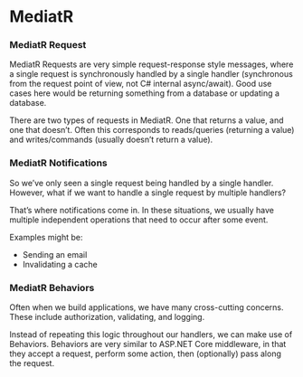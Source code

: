 # MediatR

### MediatR Request

MediatR Requests are very simple request-response style messages, where a single request is synchronously handled by a single handler (synchronous from the request point of view, not C# internal async/await). Good use cases here would be returning something from a database or updating a database.

There are two types of requests in MediatR. One that returns a value, and one that doesn’t. Often this corresponds to reads/queries (returning a value) and writes/commands (usually doesn’t return a value).

### MediatR Notifications

So we’ve only seen a single request being handled by a single handler. However, what if we want to handle a single request by multiple handlers?

That’s where notifications come in. In these situations, we usually have multiple independent operations that need to occur after some event.

Examples might be:

- Sending an email
- Invalidating a cache

### MediatR Behaviors

Often when we build applications, we have many cross-cutting concerns. These include authorization, validating, and logging.

Instead of repeating this logic throughout our handlers, we can make use of Behaviors. Behaviors are very similar to ASP.NET Core middleware, in that they accept a request, perform some action, then (optionally) pass along the request.
